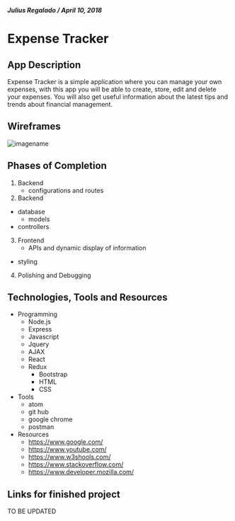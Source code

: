 ***Julius Regalado / April 10, 2018***
# Expense Tracker
## App Description
Expense Tracker is a simple application where you can manage your own expenses, with this app you will be able to create, store, edit and delete your expenses. You will also get useful information about the latest tips and trends about financial management.
## Wireframes
![imagename](.client/public/Wireframe.png)
## Phases of Completion
1. Backend
	- configurations and routes
2. Backend
  - database
	- models
  - controllers
3. Frontend
	- APIs and dynamic display of information
  - styling
4. Polishing and Debugging
## Technologies, Tools and Resources
- Programming
	- Node.js
	- Express
	- Javascript
	- Jquery
	- AJAX
	- React
  - Redux
	- Bootstrap
	- HTML
	- CSS
- Tools
	- atom
	- git hub
	- google chrome
	- postman
- Resources
	- https://www.google.com/
	- https://www.youtube.com/
	- https://www.w3shools.com/
	- https://www.stackoverflow.com/
	- https://www.developer.mozilla.com/
## Links for finished project
  TO BE UPDATED
